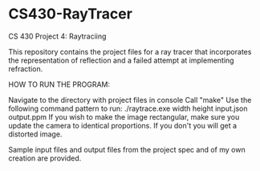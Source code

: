 # CS430-RayTracer

CS 430 Project 4: Raytraciing

This repository contains the project files for a ray tracer that incorporates the representation of reflection and a failed attempt at implementing refraction.

HOW TO RUN THE PROGRAM:

Navigate to the directory with project files in console
Call "make"
Use the following command pattern to run: ./raytrace.exe width height input.json output.ppm
If you wish to make the image rectangular, make sure you update the camera to identical proportions. If you don't you will get a distorted image.

Sample input files and output files from the project spec and of my own creation are provided.
